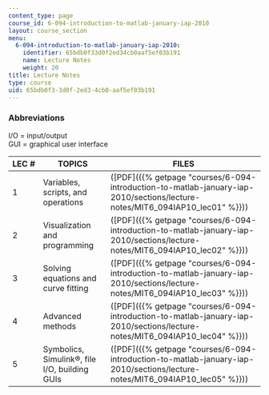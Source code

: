 ```yaml
---
content_type: page
course_id: 6-094-introduction-to-matlab-january-iap-2010
layout: course_section
menu:
  6-094-introduction-to-matlab-january-iap-2010:
    identifier: 65bdb0f33d0f2ed34cb0aaf5ef03b191
    name: Lecture Notes
    weight: 20
title: Lecture Notes
type: course
uid: 65bdb0f3-3d0f-2ed3-4cb0-aaf5ef03b191
---
```


### Abbreviations

I/O = input/output  
GUI = graphical user interface

| LEC # | TOPICS | FILES |
| --- | --- | --- |
| 1 | Variables, scripts, and operations | ([PDF]({{% getpage "courses/6-094-introduction-to-matlab-january-iap-2010/sections/lecture-notes/MIT6_094IAP10_lec01" %}})) |
| 2 | Visualization and programming | ([PDF]({{% getpage "courses/6-094-introduction-to-matlab-january-iap-2010/sections/lecture-notes/MIT6_094IAP10_lec02" %}})) |
| 3 | Solving equations and curve fitting | ([PDF]({{% getpage "courses/6-094-introduction-to-matlab-january-iap-2010/sections/lecture-notes/MIT6_094IAP10_lec03" %}})) |
| 4 | Advanced methods | ([PDF]({{% getpage "courses/6-094-introduction-to-matlab-january-iap-2010/sections/lecture-notes/MIT6_094IAP10_lec04" %}})) |
| 5 | Symbolics, Simulink®, file I/O, building GUIs | ([PDF]({{% getpage "courses/6-094-introduction-to-matlab-january-iap-2010/sections/lecture-notes/MIT6_094IAP10_lec05" %}}))